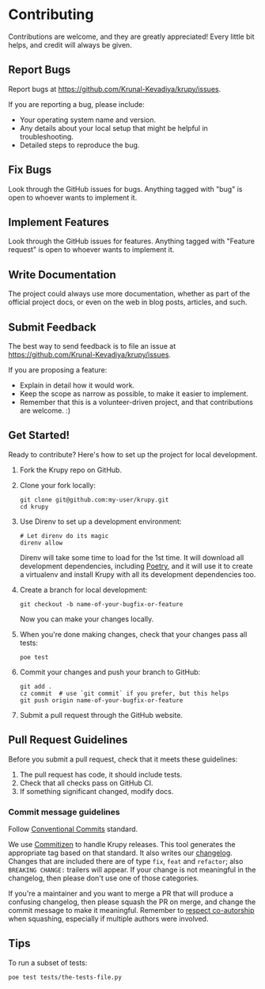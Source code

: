 # Contributing

Contributions are welcome, and they are greatly appreciated! Every little bit helps, and
credit will always be given.

## Report Bugs

Report bugs at <https://github.com/Krunal-Kevadiya/krupy/issues>.

If you are reporting a bug, please include:

- Your operating system name and version.
- Any details about your local setup that might be helpful in troubleshooting.
- Detailed steps to reproduce the bug.

## Fix Bugs

Look through the GitHub issues for bugs. Anything tagged with "bug" is open to whoever
wants to implement it.

## Implement Features

Look through the GitHub issues for features. Anything tagged with "Feature request" is
open to whoever wants to implement it.

## Write Documentation

The project could always use more documentation, whether as part of the official project
docs, or even on the web in blog posts, articles, and such.

## Submit Feedback

The best way to send feedback is to file an issue at
<https://github.com/Krunal-Kevadiya/krupy/issues>.

If you are proposing a feature:

- Explain in detail how it would work.
- Keep the scope as narrow as possible, to make it easier to implement.
- Remember that this is a volunteer-driven project, and that contributions are
  welcome. :)

## Get Started!

Ready to contribute? Here's how to set up the project for local development.

1.  Fork the Krupy repo on GitHub.
1.  Clone your fork locally:

    ```shell
    git clone git@github.com:my-user/krupy.git
    cd krupy
    ```

1.  Use Direnv to set up a development environment:

    ```shell
    # Let direnv do its magic
    direnv allow
    ```

    Direnv will take some time to load for the 1st time. It will download all
    development dependencies, including [Poetry](https://python-poetry.org/), and it
    will use it to create a virtualenv and install Krupy with all its development
    dependencies too.

1.  Create a branch for local development:

    ```shell
    git checkout -b name-of-your-bugfix-or-feature
    ```

    Now you can make your changes locally.

1.  When you're done making changes, check that your changes pass all tests:

    ```shell
    poe test
    ```

1.  Commit your changes and push your branch to GitHub:

    ```shell
    git add .
    cz commit  # use `git commit` if you prefer, but this helps
    git push origin name-of-your-bugfix-or-feature
    ```

1.  Submit a pull request through the GitHub website.

## Pull Request Guidelines

Before you submit a pull request, check that it meets these guidelines:

1.  The pull request has code, it should include tests.
1.  Check that all checks pass on GitHub CI.
1.  If something significant changed, modify docs.

### Commit message guidelines

Follow [Conventional Commits](https://www.conventionalcommits.org/en/v1.0.0/) standard.

We use [Commitizen](https://commitizen-tools.github.io/commitizen/) to handle Krupy
releases. This tool generates the appropriate tag based on that standard. It also writes
our [changelog](../changelog). Changes that are included there are of type `fix`, `feat`
and `refactor`; also `BREAKING CHANGE:` trailers will appear. If your change is not
meaningful in the changelog, then please don't use one of those categories.

If you're a maintainer and you want to merge a PR that will produce a confusing
changelog, then please squash the PR on merge, and change the commit message to make it
meaningful. Remember to
[respect co-autorship](https://docs.github.com/en/pull-requests/committing-changes-to-your-project/creating-and-editing-commits/creating-a-commit-with-multiple-authors)
when squashing, especially if multiple authors were involved.

## Tips

To run a subset of tests:

```shell
poe test tests/the-tests-file.py
```
